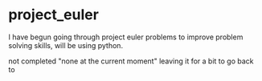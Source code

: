 # project_euler

I have begun going through project euler problems to improve problem solving skills, will be using python.


not completed "none at the current moment" leaving it for a bit to go back to
